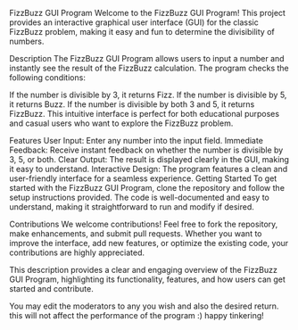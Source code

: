 FizzBuzz GUI Program
Welcome to the FizzBuzz GUI Program! This project provides an interactive graphical user interface (GUI) for the classic FizzBuzz problem, making it easy and fun to determine the divisibility of numbers.

Description
The FizzBuzz GUI Program allows users to input a number and instantly see the result of the FizzBuzz calculation. The program checks the following conditions:

If the number is divisible by 3, it returns Fizz.
If the number is divisible by 5, it returns Buzz.
If the number is divisible by both 3 and 5, it returns FizzBuzz.
This intuitive interface is perfect for both educational purposes and casual users who want to explore the FizzBuzz problem.

Features
User Input: Enter any number into the input field.
Immediate Feedback: Receive instant feedback on whether the number is divisible by 3, 5, or both.
Clear Output: The result is displayed clearly in the GUI, making it easy to understand.
Interactive Design: The program features a clean and user-friendly interface for a seamless experience.
Getting Started
To get started with the FizzBuzz GUI Program, clone the repository and follow the setup instructions provided. The code is well-documented and easy to understand, making it straightforward to run and modify if desired.

Contributions
We welcome contributions! Feel free to fork the repository, make enhancements, and submit pull requests. Whether you want to improve the interface, add new features, or optimize the existing code, your contributions are highly appreciated.

This description provides a clear and engaging overview of the FizzBuzz GUI Program, highlighting its functionality, features, and how users can get started and contribute.

You may edit the moderators to any you wish and also the desired return. this will not affect the performance of the program :) happy tinkering!
